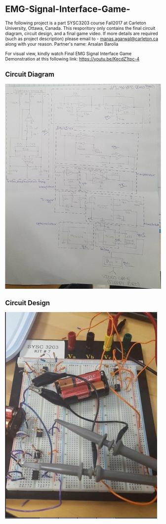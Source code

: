 # EMG-Signal-Interface-Game-

The following project is a part SYSC3203 course Fall2017 at Carleton University, Ottawa, Canada. 
This resporitory only contains the final circuit diagram, circuit design, and a final game video.
If more details are required (such as project description) please email to - manas.agarwal@carleton.ca along with your reason. 
Partner's name: Arsalan Barolia

For visual view, kindly watch Final EMG Signal Interface Game Demonstration at this following link: https://youtu.be/KecdZ1tpc-4

## Circuit Diagram
![Circuit Diagram](Circuit_diagram.jpg)

## Circuit Design
![Circuit Design](Circuit_design.JPG)

